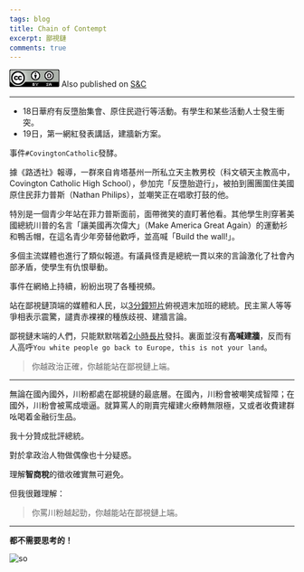 ```yaml
---
tags: blog
title: Chain of Contempt
excerpt: 鄙視鏈
comments: true
---
```


![cc](/public/cc.png) Also published on [S&C](https://soandcandy.us)

----


- 18日華府有反墮胎集會、原住民遊行等活動。有學生和某些活動人士發生衝突。
- 19日，第一網紅發表講話，建牆新方案。

事件`#CovingtonCatholic`發酵。

據《路透社》報導，一群來自肯塔基州一所私立天主教男校（科文頓天主教高中，Covington Catholic High School），參加完「反墮胎遊行」，被拍到團團圍住美國原住民菲力普斯（Nathan Philips），並嘲笑正在唱歌打鼓的他。

特別是一個青少年站在菲力普斯面前，面帶微笑的直盯著他看。其他學生則穿著美國總統川普的名言「讓美國再次偉大」（Make America Great Again）的運動衫和鴨舌帽，在這名青少年旁替他歡呼，並高喊「Build the wall!」。

多個主流媒體也進行了類似報道。有議員怪責是總統一貫以來的言論激化了社會內部矛盾，使學生有仇恨舉動。


事件在網絡上持續，紛紛出現了各種視頻。

站在鄙視鏈頂端的媒體和人民，以[3分鐘短片](https://youtu.be/sIG5ZB0fw1k)俯視週末加班的總統。民主黨人等等爭相表示震驚，譴責赤裸裸的種族歧視、建牆言論。

鄙視鏈末端的人們，只能默默喘着[2小時長片](https://youtu.be/t3EC1_gcr34)發抖。裏面並沒有**高喊建牆**，反而有人高呼`You white people go back to Europe, this is not your land`。

> 你越政治正確，你越能站在鄙視鏈上端。


----


無論在國內國外，川粉都處在鄙視鏈的最底層。在國內，川粉會被嘲笑成智障；在國外，川粉會被罵成壞逼。就算罵人的剛賣完權建火療轉無限極，又或者收費建群吆喝着金融衍生品。

我十分贊成批評總統。

對於拿政治人物做偶像也十分疑惑。

理解**智商稅**的徵收確實無可避免。

但我很難理解：

> 你罵川粉越起勁，你越能站在鄙視鏈上端。


----


**都不需要思考的！**


![so](/public/favicon.ico)


